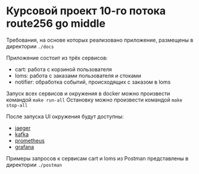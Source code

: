 # Курсовой проект 10-го потока route256 go middle


Требования, на основе которых реализовано приложение, размещены в директории `./docs`

Приложение состоит из трёх сервисов:
- cart: работа с корзиной пользователя
- loms: работа с заказами пользователя и стоками
- notifier: обработка событий, происходящих с заказом в loms

Запуск всех сервисов и окружения в docker можно произвести командой `make run-all`
Остановку можно произвести командой `make stop-all`

После запуска UI окружения будут доступны:
- [jaeger](http://localhost:16686)
- [kafka](http://localhost:8080)
- [prometheus](http://localhost:9090)
- [grafana](http://localhost:3000)

Примеры запросов к сервисам cart и loms из Postman представлены в директории `./postman`
